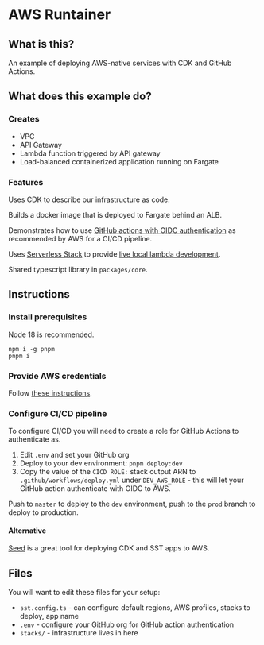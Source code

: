 # AWS Runtainer

## What is this?

An example of deploying AWS-native services with CDK and GitHub Actions.

## What does this example do?

### Creates

- VPC
- API Gateway
- Lambda function triggered by API gateway
- Load-balanced containerized application running on Fargate

### Features

Uses CDK to describe our infrastructure as code.

Builds a docker image that is deployed to Fargate behind an ALB.

Demonstrates how to use [GitHub actions with OIDC authentication](https://github.com/aws-actions/configure-aws-credentials#assuming-a-role) as
recommended by AWS for a CI/CD pipeline.

Uses [Serverless Stack](https://sst.dev/) to provide [live local lambda development](https://docs.sst.dev/live-lambda-development).

Shared typescript library in `packages/core`.

## Instructions

### Install prerequisites

Node 18 is recommended.

```shell
npm i -g pnpm
pnpm i
```

### Provide AWS credentials

Follow [these instructions](https://docs.sst.dev/advanced/iam-credentials).

### Configure CI/CD pipeline

To configure CI/CD you will need to create a role for GitHub Actions to authenticate as.

1. Edit `.env` and set your GitHub org
1. Deploy to your dev environment: `pnpm deploy:dev`
1. Copy the value of the `CICD ROLE:` stack output ARN to `.github/workflows/deploy.yml` under `DEV_AWS_ROLE` - this will let your GitHub action authenticate with OIDC to AWS.

Push to `master` to deploy to the `dev` environment, push to the `prod` branch to deploy to production.

#### Alternative

[Seed](https://seed.run) is a great tool for deploying CDK and SST apps to AWS.

## Files

You will want to edit these files for your setup:

- `sst.config.ts` - can configure default regions, AWS profiles, stacks to deploy, app name
- `.env` - configure your GitHub org for GitHub action authentication
- `stacks/` - infrastructure lives in here

